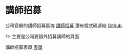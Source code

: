 # 講師招募


公司官網的講師招募區塊 [講師招募](https://enstar.com.tw/Enstar/) 還有程式碼連結 [Github](https://github.com/EJ-huang/Enstar.git). 

?> 主要是公司要額外招募講師的頁面

講師招募表單 [表單](https://enstar.com.tw/Enstar_form/#/form1)
